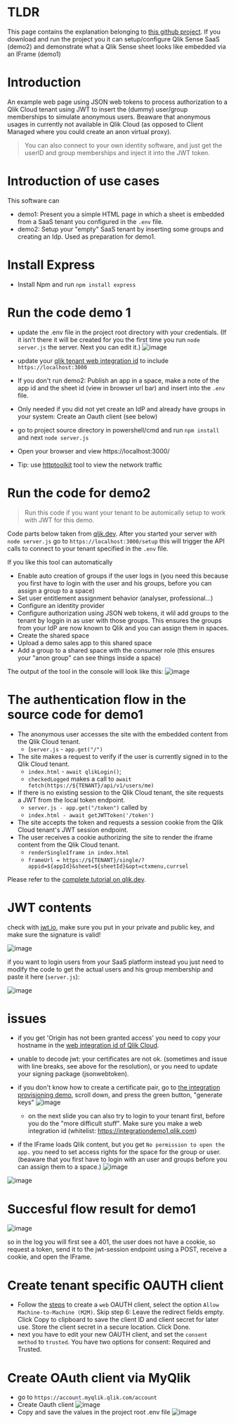 # TLDR

This page contains the explanation belonging to [this github project](https://github.com/QHose/qlik-cloud-localserver-jwt-IFrame). If you download and run the project you it can setup/configure Qlik Sense SaaS (demo2) and demonstrate what a Qlik Sense sheet looks like embedded via an IFrame (demo1)

# Introduction
An example web page using JSON web tokens to process authorization to a Qlik Cloud tenant using JWT to insert the (dummy) user/group memberships to simulate anonymous users. Beaware that anonymous usages in currently not available in Qlik Cloud (as opposed to Client Managed where you could create an anon virtual proxy). 

>You can also connect to your own identity software, and just get the userID and group memberships and inject it into the JWT token. 

# Introduction of use cases
This software can
* demo1: Present you a simple HTML page in which a sheet is embedded from a SaaS tenant you configured in the `.env` file.
* demo2: Setup your "empty" SaaS tenant by inserting some groups and creating an Idp. Used as preparation for demo1.

# Install Express
* Install Npm and run `npm install express`

# Run the code demo 1
- update the .env file in the project root directory with your credentials. (If it isn't there it will be created for you the first time you run `node server.js` the server. Next you can edit it.) ![image](https://user-images.githubusercontent.com/12411165/214322813-81d1a544-98d8-433f-80f5-5d7b3092e4b4.png)

- update your [qlik tenant web integration id](https://help.qlik.com/en-US/cloud-services/Subsystems/Hub/Content/Sense_Hub/Admin/mc-adminster-web-integrations.htm) to include `https://localhost:3000`
- If you don't run demo2: Publish an app in a space, make a note of the app id and the sheet id (view in browser url bar) and insert into the `.env` file.
- Only needed if you did not yet create an IdP and already have groups in your system: Create an Oauth client (see below)
- go to project source directory in powershell/cmd and run `npm install` and next  `node server.js`
- Open your browser and view https://localhost:3000/
- Tip: use [httptoolkit](https://httptoolkit.com/) tool to view the network traffic

# Run the code for demo2
> Run this code if you want your tenant to be automically setup to work with JWT for this demo.

Code parts below taken from [qlik.dev](https://qlik.dev/tutorials/configure-a-tenant). After you started your server with `node server.js` go to `https://localhost:3000/setup` this will trigger the API calls to connect to your tenant specified in the `.env` file.

If you like this tool can automatically
- Enable auto creation of groups if the user logs in (you need this because you first have to login with the user and his groups, before you can assign a group to a space)
- Set user entitlement assignment behavior (analyser, professional...)
- Configure an identity provider
- Configure authorization using JSON web tokens, it wlil add groups to the tenant by loggin in as user with those groups. This ensures the groups from your IdP are now known to Qlik and you can assign them in spaces. 
- Create the shared space
- Upload a demo sales app to this shared space
- Add a group to a shared space with the consumer role (this ensures your "anon group" can see things inside a space)

The output of the tool in the console will look like this: 
![image](https://user-images.githubusercontent.com/12411165/214327802-0ffe220c-05d1-4fe4-9ab0-b6dfc8b83b55.png)


# The authentication flow in the source code for demo1

- The anonymous user accesses the site with the embedded content from the Qlik Cloud tenant. 
    - (`server.js` - `app.get("/")`
- The site makes a request to verify if the user is currently signed in to the Qlik Cloud tenant.
    - `index.html` - `await qlikLogin()`;
    - `checkedLogged` makes a call to `await fetch(https://${TENANT}/api/v1/users/me)`
- If there is no existing session to the Qlik Cloud tenant, the site requests a JWT from the local token endpoint.
    - `server.js - app.get("/token")` called by
    - `index.html - await getJWTToken('/token')`
- The site accepts the token and requests a session cookie from the Qlik Cloud tenant's JWT session endpoint.    
- The user receives a cookie authorizing the site to render the iframe content from the Qlik Cloud tenant.
    - `renderSingleIframe in index.html`
    - `frameUrl = https://${TENANT}/single/?appid=${appId}&sheet=${sheetId}&opt=ctxmenu,currsel`

Please refer to the [complete tutorial on qlik.dev](https://qlik.dev/tutorials/embed-content-using-iframes-and-anonymous-access).

# JWT contents

check with [jwt.io](jwt.io), make sure you put in your private and public key, and make sure the signature is valid!

![image](https://user-images.githubusercontent.com/12411165/211025134-f46f77ad-46d3-451d-ba4c-8edb3f46216c.png)

if you want to login users from your SaaS platform instead you just need to modify the code to get the actual users and his group membership and paste it here (`server.js`):

![image](https://user-images.githubusercontent.com/12411165/213189940-02177fe1-106f-4761-92aa-cf62ffd4f544.png)





# issues
- if you get 'Origin has not been granted access' you need to copy your hostname in the [web integration id of Qlik Cloud](https://help.qlik.com/en-US/cloud-services/Subsystems/Hub/Content/Sense_Hub/Admin/mc-adminster-web-integrations.htm). 
- unable to decode jwt: your certificates are not ok. (sometimes and issue with line breaks, see above for the resolution), or you need to update your signing package (jsonwebtoken). 
- if you don't know how to create a certificate pair, go to [the integration provisioning demo](https://integration.qlik.com/?selection=WFamgeSCsaWk3B4ws), scroll down, and press the green button, "generate keys" ![image](https://user-images.githubusercontent.com/12411165/213187436-f5eaa69c-586b-4714-9d49-479bab1b2c54.png)

  - on the next slide you can also try to login to your tenant first, before you do the "more difficult stuff". Make sure you make a web integration id (whitelist: https://integrationdemo1.qlik.com)
- if the IFrame loads Qlik content, but you get `No permission to open the app.` you need to set access rights for the space for the group or user. (beaware that you first have to login with an user and groups before you can assign them to a space.)
![image](https://user-images.githubusercontent.com/12411165/213187239-4557c872-ce0c-4e03-b542-a6fb4a73b3a9.png)

![image](https://user-images.githubusercontent.com/12411165/213195488-f287cce9-a6a6-4982-a29c-6d5d42021297.png)

# Succesful flow result for demo1

![image](https://user-images.githubusercontent.com/12411165/213196317-adda1917-0bb9-4d22-9bb1-3c38526cc4a7.png)

so in the log you will first see a 401, the user does not have a cookie, so request a token, send it to the jwt-session endpoint using a POST, receive a cookie, and open the IFrame.


# Create tenant specific OAUTH client

* Follow the [steps](https://help.qlik.com/en-US/cloud-services/Subsystems/Hub/Content/Sense_Hub/Admin/mc-create-oauth-client.htm) to create a `web` OAUTH client, select the option `Allow Machine-to-Machine (M2M)`. Skip step 6: Leave the redirect fields empty. Click Copy to clipboard to save the client ID and client secret for later use. Store the client secret in a secure location. Click Done.
* next you have to edit your new OAUTH client, and set the `consent method` to `trusted`. You have two options for consent: Required and Trusted. 


# Create OAuth client via MyQlik

* go to `https://account.myqlik.qlik.com/account`
* Create Oauth client 
  ![image](https://user-images.githubusercontent.com/12411165/213698119-e396da53-908a-4529-80d4-f152648a0943.png)
* Copy and save the values in the project root .env file 
![image](https://user-images.githubusercontent.com/12411165/213698370-7187ee47-44af-4023-b3b9-d21ead85e969.png)



